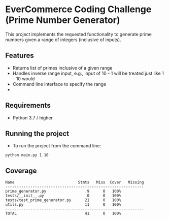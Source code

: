 # EverCommerce Coding Challenge (Prime Number Generator)
This project implements the requested functionality to generate prime numbers given a range of integers (inclusive of inputs).

## Features 
- Returns list of primes inclusive of a given range
- Handles inverse range input, e.g., input of 10 - 1 will be treated just like 1 - 10 would
- Command line interface to specify the range
- 

## Requirements 
- Python 3.7 / higher 

## Running the project
- To run the project from the command line:
```shell
python main.py 1 10
```

## Coverage
```
Name                            Stmts   Miss  Cover   Missing
-------------------------------------------------------------
prime_generator.py                  9      0   100%
tests/__init__.py                   0      0   100%
tests/test_prime_generator.py      21      0   100%
utils.py                           11      0   100%
-------------------------------------------------------------
TOTAL                              41      0   100%

```